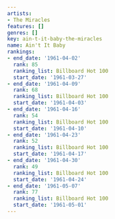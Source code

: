 ```yaml
---
artists:
- The Miracles
features: []
genres: []
key: ain-t-it-baby-the-miracles
name: Ain't It Baby
rankings:
- end_date: '1961-04-02'
  rank: 85
  ranking_list: Billboard Hot 100
  start_date: '1961-03-27'
- end_date: '1961-04-09'
  rank: 68
  ranking_list: Billboard Hot 100
  start_date: '1961-04-03'
- end_date: '1961-04-16'
  rank: 54
  ranking_list: Billboard Hot 100
  start_date: '1961-04-10'
- end_date: '1961-04-23'
  rank: 52
  ranking_list: Billboard Hot 100
  start_date: '1961-04-17'
- end_date: '1961-04-30'
  rank: 49
  ranking_list: Billboard Hot 100
  start_date: '1961-04-24'
- end_date: '1961-05-07'
  rank: 77
  ranking_list: Billboard Hot 100
  start_date: '1961-05-01'
---
```



